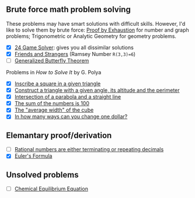 ## Brute force math problem solving

These problems may have smart solutions with difficult skills. However, I'd like to solve them by brute force: [Proof by Exhaustion](https://en.wikipedia.org/wiki/Proof_by_exhaustion) for number and graph problems; Trigonometric or Analytic Geometry for geometry problems.

- [x] [24 Game Solver](https://github.com/auntyellow/24): gives you all dissimilar solutions
- [x] [Friends and Strangers](ramsey.md) (Ramsey Number `R(3,3)=6`)
- [ ] [Generalized Butterfly Theorem](butterfly.md)

Problems in *How to Solve It* by G. Polya

- [x] [Inscribe a square in a given triangle](polya/square.md)
- [x] [Construct a triangle with a given angle, its altitude and the perimeter](polya/triangle.md)
- [x] [Intersection of a parabola and a straight line](polya/parabola.md)
- [x] [The sum of the numbers is 100](polya/sum100.md)
- [x] [The "average width" of the cube](polya/cube.md)
- [x] [In how many ways can you change one dollar?](polya/change_dollar.md)

## Elemantary proof/derivation

- [ ] [Rational numbers are either terminating or repeating decimals](https://math.stackexchange.com/questions/61937)
- [x] [Euler's Formula](euler.md)

## Unsolved problems

- [ ] [Chemical Equilibrium Equation](equilibrium.md)